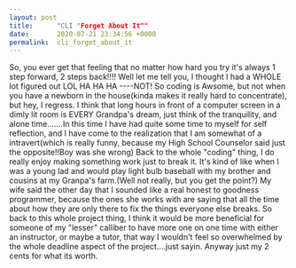 ```yaml
---
layout: post
title:      "CLI "Forget About It""
date:       2020-07-21 23:34:56 +0000
permalink:  cli_forget_about_it
---
```



So, you ever get that feeling that no matter how hard you try it's always 1 step forward, 2 steps back!!!! Well let me tell you, I thought I had a WHOLE lot figured out LOL HA HA HA ----NOT! So coding is Awsome, but not when you have a newborn in the house(kinda makes it really hard to concentrate), but hey, I regress. I think that long hours in front of a computer screen in a dimly lit room is EVERY Grandpa's dream, just think of the tranquility, and alone time.......In this time I have had quite some time to myself for self reflection, and I have come to the realization that I am somewhat of a intravert(which is really funny, because my High School Counselor said just the opposite!!Boy was she wrong) Back to the whole "coding" thing, I do really enjoy making something work just to break it. It's kind of like when I was a young lad and would play light bulb baseball with my brother and cousins at my Granpa's farm.(Well not really, but you get the point?) My wife said the other day that I sounded like a real honest to goodness programmer, because the ones she works with are saying that all the time about how they are only there to fix the things everyone else breaks.
So back to this whole project thing, I think it would be more beneficial for someone of my "lesser" calliber to have more one on one time with either an instructor, or maybe a tutor, that way I wouldn't feel so overwhelmed by the whole deadline aspect of the project....just sayin.
Anyway just my 2 cents for what its worth.
